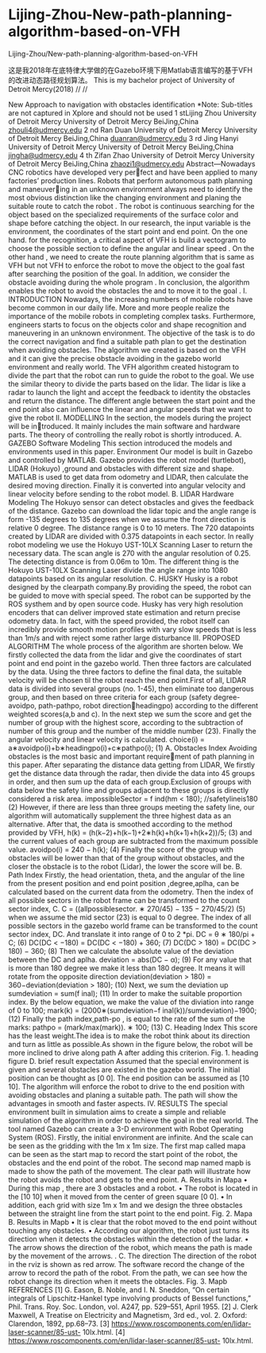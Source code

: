 # Lijing-Zhou-New-path-planning-algorithm-based-on-VFH
Lijing-Zhou/New-path-planning-algorithm-based-on-VFH



这是我2018年在底特律大学做的在Gazebo环境下用Matlab语言编写的基于VFH的改进动态路径规划算法。
This is my bachelor project of University of Detroit Mercy(2018)
//
//

                           

New Approach to navigation with obstacles
identification
*Note: Sub-titles are not captured in Xplore and should not be used
1
stLijing Zhou
University of Detroit Mercy
University of Detroit Mercy
BeiJing,China
zhouli4@udmercy.edu
2
nd Ran Duan
University of Detroit Mercy
University of Detroit Mercy
BeiJing,China
duanran@udmercy.edu
3
rd Jing Hanyi
University of Detroit Mercy
University of Detroit Mercy
BeiJing,China
jingha@udmercy.edu
4
th Zifan Zhao
University of Detroit Mercy
University of Detroit Mercy
BeiJing,China
zhaozi1@udmercy.edu
Abstract—Nowadays CNC robotics have developed very per￾fect and have been applied to many factories’ production lines.
Robots that perform autonomous path planning and maneuver￾ing in an unknown environment always need to identify the most
obvious distinction like the changing environment and planing
the suitable route to catch the robot . The robot is continuous
searching for the object based on the specialized requirements
of the surface color and shape before catching the object. In our
research, the input variable is the environment, the coordinates
of the start point and end point. On the one hand. for the
recognition, a critical aspect of VFH is build a vectogram to
choose the possible section to define the angular and linear speed
. On the other hand , we need to create the route planning
algorithm that is same as VFH but not VFH to enforce the robot
to move the object to the goal fast after searching the position of
the goal. In addition, we consider the obstacle avoiding during
the whole program . In conclusion, the algorithm enables the
robot to avoid the obstacles the and to move it to the goal .
I. INTRODUCTION
Nowadays, the increasing numbers of mobile robots have
become common in our daily life. More and more people
realize the importance of the mobile robots in completing
complex tasks. Furthermore, engineers starts to focus on the
objects color and shape recognition and maneuvering in an
unknown environment. The objective of the task is to do
the correct navigation and find a suitable path plan to get
the destination when avoiding obstacles. The algorithm we
created is based on the VFH and it can give the precise
obstacle avoiding in the gazebo world environment and really
world. The VFH algorithm created histogram to divide the
part that the robot can run to guide the robot to the goal. We
use the similar theory to divide the parts based on the lidar.
The lidar is like a radar to launch the light and accept the
feedback to identity the obstacles and return the distance. The
different angle between the start point and the end point also
can influence the linear and angular speeds that we want to
give the robot
II. MODELLING
In the section, the models during the project will be in￾troduced. It mainly includes the main software and hardware
parts. The theory of controlling the really robot is shortly
introduced.
A. GAZEBO Software Modeling
This section introduced the models and environments used
in this paper. Environment Our model is built in Gazebo
and controlled by MATLAB. Gazebo provides the robot
model (turtlebot), LIDAR (Hokuyo) ,ground and obstacles
with different size and shape. MATLAB is used to get data
from odometry and LIDAR, then calculate the desired moving
direction. Finally it is converted into angular velocity and
linear velocity before sending to the robot model.
B. LIDAR Hardware Modeling
The Hokuyo sensor can detect obstacles and gives the
feedback of the distance. Gazebo can download the lidar topic
and the angle range is form -135 degrees to 135 degrees
when we assume the front direction is relative 0 degree. The
distance range is 0 to 10 meters. The 720 datapoints created
by LIDAR are divided with 0.375 datapoints in each sector. In
really robot modeling we use the Hokuyo UST-10LX Scanning
Laser to return the necessary data. The scan angle is 270 with
the angular resolution of 0.25. The detecting distance is from
0.06m to 10m. The different thing is the Hokuyo UST-10LX
Scanning Laser divide the angle range into 1080 datapoints
based on its angular resolution.
C. HUSKY
Husky is a robot designed by the clearpath company.By
providing the speed, the robot can be guided to move with
special speed. The robot can be supported by the ROS systhem
and by open source code. Husky has very high resolution
encoders that can deliver improved state estimation and return
precise odometry data. In fact, with the speed provided, the
robot itself can incredibly provide smooth motion profiles with
vary slow speeds that is less than 1m/s and with reject some
rather large disturbance
III. PROPOSED ALGORITHM
The whole process of the algorithm are shorten below. We
firstly collected the data from the lidar and give the coordinates
of start point and end point in the gazebo world. Then three
factors are calculated by the data. Using the three factors
to define the final data, the suitable velocity will be chosen
til the robot reach the end point.First of all, LIDAR data
is divided into several groups (no. 1-45), then eliminate too
dangerous group, and then based on three criteria for each
group (safety degree-avoidpo, path-pathpo, robot direction￾headingpo) according to the different weighted scores(a,b and
c). In the next step we sum the score and get the number
of group with the highest score, according to the subtraction
of number of this group and the number of the middle
number (23). Finally the angular velocity and linear velocity
is calculated.
choice(i) = a∗avoidpo(i)+b∗headingpo(i)+c∗pathpo(i);
(1)
A. Obstacles Index
Avoiding obstacles is the most basic and important require￾ment of path planning in this paper. After separating the
distance data getting from LIDAR, We firstly get the distance
data through the radar, then divide the data into 45 groups in
order, and then sum up the data of each group.Exclusion of
groups with data below the safety line and groups adjacent to
these groups is directly considered a risk area.
impossibleSector = f ind(hm < 180); //safetylineis180
(2)
However, if there are less than three groups meeting the safety
line, our algorithm will automatically supplement the three
highest data as an alternative. After that, the data is smoothed
according to the method provided by VFH,
h(k) = (h(k−2)+h(k−1)+2∗h(k)+h(k+1)+h(k+2))/5;
(3)
and the current values of each group are subtracted from the
maximum possible value.
avoidpo(i) = 240 − h(k); (4)
Finally the score of the group with obstacles will be lower
than that of the group without obstacles, and the closer the
obstacle is to the robot (Lidar), the lower the score will be.
B. Path Index
Firstly, the head orientation, theta, and the angular of
the line from the present position and end point position
,degree,aplha, can be calculated based on the current data from
the odometry. Then the index of all possible sectors in the
robot frame can be transformed to the count sector index, C.
C = ((allpossiblesector. ∗ 270/45) − 135 − 270/45/2) (5)
when we assume the mid sector (23) is equal to 0 degree. The
index of all possible sectors in the gazebo world frame can
be transformed to the count sector index, DC. And translate
it into range of 0 to 2 *pi.
DC = θ ∗ 180/pi + C; (6)
DC(DC < −180) = DC(DC < −180) + 360; (7)
DC(DC > 180) = DC(DC > 180) − 360; (8)
Then we calculate the absolute value of the deviation between
the DC and aplha.
deviation = abs(DC − α); (9)
For any value that is more than 180 degree we make it less than
180 degree. It means it will rotate from the opposite direction
deviation(deviation > 180) = 360−deviation(deviation > 180);
(10)
Next, we sum the deviation up
sumdeviation = sum(f inal); (11)
In order to make the suitable proportion index. By the below
equation, we make the value of the diviation into range of 0
to 100;
mark(k) = (2000∗(sumdeviation−f inal(k))/sumdeviation)−1900;
(12)
Finally the path index,path-po , is equal to the rate of the sum
of the marks:
pathpo = (mark/max(mark)). ∗ 100; (13)
C. Heading Index
This score has the least weight.The idea is to make the robot
think about its direction and turn as little as possible.As shown
in the figure below, the robot will be more inclined to drive
along path A after adding this criterion.
Fig. 1. heading figure
D. brief result expectation
Assumed that the special environment is given and several
obstacles are existed in the gazebo world. The initial position
can be thought as [0 0]. The end position can be assumed as
[10 10]. The algorithm will enforce the robot to drive to the
end position with avoiding obstacles and planing a suitable
path. The path will show the advantages in smooth and faster
aspects.
IV. RESULTS
The special environment built in simulation aims to create
a simple and reliable simulation of the algorithm in order to
achieve the goal in the real world. The tool named Gazebo
can create a 3-D environment with Robot Operating System
(ROS). Firstly, the initial environment are infinite. And the
scale can be seen as the gridding with the 1m x 1m size. The
first map called mapa can be seen as the start map to record
the start point of the robot, the obstacles and the end point of
the robot. The second map named mapb is made to show the
path of the movement. The clear path will illustrate how the
robot avoids the robot and gets to the end point.
A. Results in Mapa
• During this map , there are 3 obstacles and a robot.
• The robot is located in the [10 10] when it moved from
the center of green square [0 0].
• In addition, each grid with size 1m x 1m and we design
the three obstacles between the straight line from the start
point to the end point.
Fig. 2. Mapa
B. Results in Mapb
• It is clear that the robot moved to the end point without
touching any obstacles.
• According our algorithm, the robot just turns its direction
when it detects the obstacles within the detection of the
ladar.
• The arrow shows the direction of the robot, which means
the path is made by the movement of the arrows.
.
C. The direction
The direction of the robot in the rviz is shown as red arrow.
The software record the change of the arrow to record the path
of the robot. From the path, we can see how the robot change
its direction when it meets the obtacles.
Fig. 3. Mapb
REFERENCES
[1] G. Eason, B. Noble, and I. N. Sneddon, “On certain integrals of
Lipschitz-Hankel type involving products of Bessel functions,” Phil.
Trans. Roy. Soc. London, vol. A247, pp. 529–551, April 1955.
[2] J. Clerk Maxwell, A Treatise on Electricity and Magnetism, 3rd ed., vol.
2. Oxford: Clarendon, 1892, pp.68–73.
[3] https://www.roscomponents.com/en/lidar-laser-scanner/85-ust-
10lx.html.
[4] https://www.roscomponents.com/en/lidar-laser-scanner/85-ust-
10lx.html.
